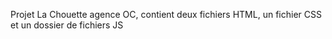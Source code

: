 Projet La Chouette agence OC, contient deux fichiers HTML, un fichier CSS et un dossier de fichiers JS
